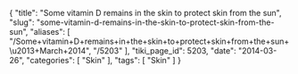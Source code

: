 {
    "title": "Some vitamin D remains in the skin to protect skin from the sun",
    "slug": "some-vitamin-d-remains-in-the-skin-to-protect-skin-from-the-sun",
    "aliases": [
        "/Some+vitamin+D+remains+in+the+skin+to+protect+skin+from+the+sun+\u2013+March+2014",
        "/5203"
    ],
    "tiki_page_id": 5203,
    "date": "2014-03-26",
    "categories": [
        "Skin"
    ],
    "tags": [
        "Skin"
    ]
}